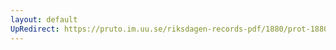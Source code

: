 ```yaml
---
layout: default
UpRedirect: https://pruto.im.uu.se/riksdagen-records-pdf/1880/prot-1880--ak--034/prot-1880--ak--034_035.pdf
---
```

